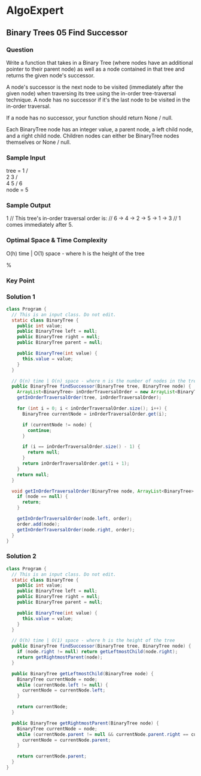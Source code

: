 # AlgoExpert

## Binary Trees 05 Find Successor

### Question

Write a function that takes in a Binary Tree (where nodes have an additional pointer to their parent node) as well as a node contained in that tree and returns the given node's successor.

A node's successor is the next node to be visited (immediately after the given node) when traversing its tree using the in-order tree-traversal technique. A node has no successor if it's the last node to be visited in the in-order traversal.

If a node has no successor, your function should return None / null.

Each BinaryTree node has an integer value, a parent node, a left child node, and a right child node. Children nodes can either be BinaryTree nodes themselves or None / null.

### Sample Input

tree =
              1
            /   \
           2     3
         /   \
        4     5
       /
      6  
node = 5

### Sample Output

1
// This tree's in-order traversal order is:
// 6 -> 4 -> 2 -> 5 -> 1 -> 3
// 1 comes immediately after 5.

### Optimal Space & Time Complexity

O(h) time | O(1) space - where h is the height of the tree

%

### Key Point

### Solution 1

```java
class Program {
  // This is an input class. Do not edit.
  static class BinaryTree {
    public int value;
    public BinaryTree left = null;
    public BinaryTree right = null;
    public BinaryTree parent = null;

    public BinaryTree(int value) {
      this.value = value;
    }
  }

  // O(n) time | O(n) space - where n is the number of nodes in the tree
  public BinaryTree findSuccessor(BinaryTree tree, BinaryTree node) {
    ArrayList<BinaryTree> inOrderTraversalOrder = new ArrayList<BinaryTree>();
    getInOrderTraversalOrder(tree, inOrderTraversalOrder);

    for (int i = 0; i < inOrderTraversalOrder.size(); i++) {
      BinaryTree currentNode = inOrderTraversalOrder.get(i);

      if (currentNode != node) {
        continue;
      }

      if (i == inOrderTraversalOrder.size() - 1) {
        return null;
      }
      return inOrderTraversalOrder.get(i + 1);
    }
    return null;
  }

  void getInOrderTraversalOrder(BinaryTree node, ArrayList<BinaryTree> order) {
    if (node == null) {
      return;
    }

    getInOrderTraversalOrder(node.left, order);
    order.add(node);
    getInOrderTraversalOrder(node.right, order);
  }
}

```

### Solution 2

```java
class Program {
  // This is an input class. Do not edit.
  static class BinaryTree {
    public int value;
    public BinaryTree left = null;
    public BinaryTree right = null;
    public BinaryTree parent = null;

    public BinaryTree(int value) {
      this.value = value;
    }
  }

  // O(h) time | O(1) space - where h is the height of the tree
  public BinaryTree findSuccessor(BinaryTree tree, BinaryTree node) {
    if (node.right != null) return getLeftmostChild(node.right);
    return getRightmostParent(node);
  }

  public BinaryTree getLeftmostChild(BinaryTree node) {
    BinaryTree currentNode = node;
    while (currentNode.left != null) {
      currentNode = currentNode.left;
    }

    return currentNode;
  }

  public BinaryTree getRightmostParent(BinaryTree node) {
    BinaryTree currentNode = node;
    while (currentNode.parent != null && currentNode.parent.right == currentNode) {
      currentNode = currentNode.parent;
    }

    return currentNode.parent;
  }
}

```
